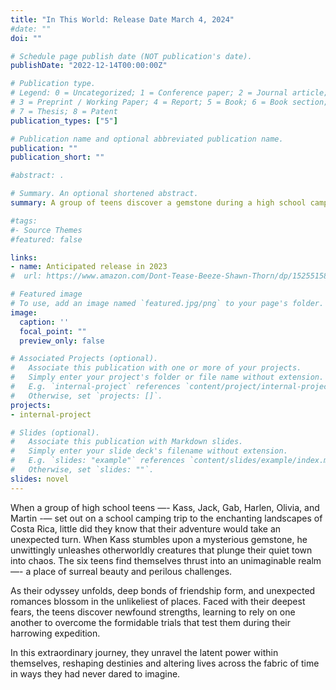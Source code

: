 ```yaml
---
title: "In This World: Release Date March 4, 2024"
#date: ""
doi: ""

# Schedule page publish date (NOT publication's date).
publishDate: "2022-12-14T00:00:00Z"

# Publication type.
# Legend: 0 = Uncategorized; 1 = Conference paper; 2 = Journal article;
# 3 = Preprint / Working Paper; 4 = Report; 5 = Book; 6 = Book section;
# 7 = Thesis; 8 = Patent
publication_types: ["5"]

# Publication name and optional abbreviated publication name.
publication: ""
publication_short: ""

#abstract: .

# Summary. An optional shortened abstract.
summary: A group of teens discover a gemstone during a high school camping trip that brings them and their town havoc before they enter a door to a fantasy world.

#tags:
#- Source Themes
#featured: false

links:
- name: Anticipated release in 2023
#  url: https://www.amazon.com/Dont-Tease-Beeze-Shawn-Thorn/dp/1525515888

# Featured image
# To use, add an image named `featured.jpg/png` to your page's folder. 
image:
  caption: ''
  focal_point: ""
  preview_only: false

# Associated Projects (optional).
#   Associate this publication with one or more of your projects.
#   Simply enter your project's folder or file name without extension.
#   E.g. `internal-project` references `content/project/internal-project/index.md`.
#   Otherwise, set `projects: []`.
projects:
- internal-project

# Slides (optional).
#   Associate this publication with Markdown slides.
#   Simply enter your slide deck's filename without extension.
#   E.g. `slides: "example"` references `content/slides/example/index.md`.
#   Otherwise, set `slides: ""`.
slides: novel
---
```


When a group of high school teens —- Kass, Jack, Gab, Harlen, Olivia, and Martin -— set out on a school camping trip to the enchanting landscapes of Costa Rica, little did they know that their adventure would take an unexpected turn. When Kass stumbles upon a mysterious gemstone, he unwittingly unleashes otherworldly creatures that plunge their quiet town into chaos. The six teens find themselves thrust into an unimaginable realm —- a place of surreal beauty and perilous challenges.

As their odyssey unfolds, deep bonds of friendship form, and unexpected romances blossom in the unlikeliest of places. Faced with their deepest fears, the teens discover newfound strengths, learning to rely on one another to overcome the formidable trials that test them during their harrowing expedition. 

In this extraordinary journey, they unravel the latent power within themselves, reshaping destinies and altering lives across the fabric of time in ways they had never dared to imagine.
